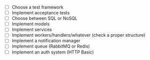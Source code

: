 - [ ] Choose a test framework
- [ ] Implement acceptance tests
- [ ] Choose between SQL or NoSQL
- [ ] Implement models
- [ ] Implement services
- [ ] Implement workers/handlers/whatever (check a proper structure)
- [ ] Implement a notification manager
- [ ] Implement queue (RabbitMQ or Redis)
- [ ] Implement an auth system (HTTP Basic)